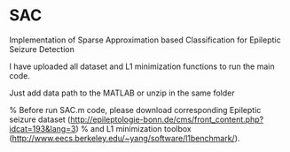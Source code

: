 # SAC
Implementation of Sparse Approximation based Classification for Epileptic Seizure Detection

I have uploaded all dataset and L1 minimization functions to run the main code.

Just add data path to the MATLAB or unzip in the same folder 


% Before run SAC.m code, please download corresponding Epileptic seizure dataset (http://epileptologie-bonn.de/cms/front_content.php?idcat=193&lang=3) 
% and L1 minimization toolbox (http://www.eecs.berkeley.edu/~yang/software/l1benchmark/).

